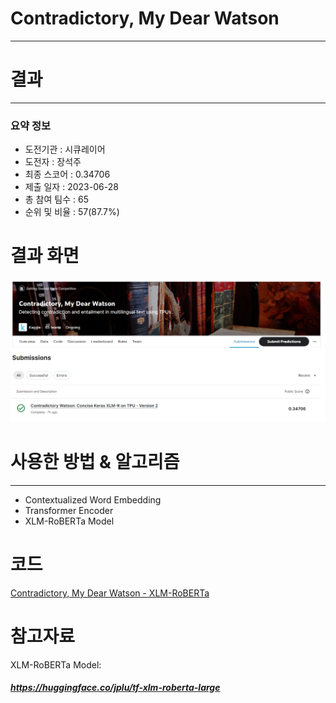 # Contradictory, My Dear Watson

---

# 결과

---

### 요약 정보

* 도전기관 : 시큐레이어
* 도전자 : 장석주
* 최종 스코어 : 0.34706
* 제출 일자 : 2023-06-28
* 총 참여 팀수 : 65
* 순위 및 비율 : 57(87.7%)

# 결과 화면

![Score](./img/score.png)

# 사용한 방법 & 알고리즘

---

* Contextualized Word Embedding
* Transformer Encoder
* XLM-RoBERTa Model

# 코드

[Contradictory, My Dear Watson - XLM-RoBERTa](./contradictory-watson-xlm-r.ipynb)

# 참고자료

XLM-RoBERTa Model:

##### https://huggingface.co/jplu/tf-xlm-roberta-large
